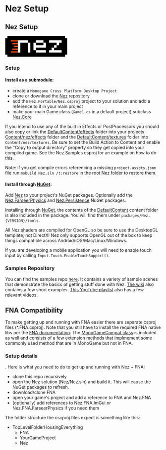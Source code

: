 # Nez Setup

## Nez Setup

![Nez framework](.gitbook/assets/nez-logo-black.png)

### Setup

#### Install as a submodule:

* create a `Monogame Cross Platform Desktop Project`
* clone or download the [Nez](https://github.com/prime31/Nez) repository
* add the `Nez.Portable/Nez.csproj` project to your solution and add a reference to it in your main project
* make your main Game class \(`Game1.cs` in a default project\) subclass [Nez.Core](https://github.com/prime31/Nez/blob/master/Nez.Portable/Core.cs)

If you intend to use any of the built in Effects or PostProcessors you should also copy or link the [DefaultContent/effects](https://github.com/prime31/Nez/tree/master/DefaultContent) folder into your projects [Content/nez/effects](https://github.com/prime31/Nez/tree/master/DefaultContent/effects) folder and the [DefaultContent/textures](https://github.com/prime31/Nez/tree/master/DefaultContent/textures) folder into `Content/nez/textures`. Be sure to set the Build Action to Content and enable the "Copy to output directory" property so they get copied into your compiled game. See the Nez.Samples csproj for an example on how to do this.

Note: if you get compile errors referencing a missing `project.assets.json` file run `msbuild Nez.sln /t:restore` in the root Nez folder to restore them.

#### Install through [NuGet](https://www.nuget.org/):

Add [Nez](https://www.nuget.org/packages/Nez/) to your project's NuGet packages. Optionally add the [Nez.FarseerPhysics](https://github.com/prime31/Nez/tree/master/Nez.FarseerPhysics) and [Nez.Persistence](https://github.com/prime31/Nez/tree/master/Nez.Persistence) NuGet packages.

Installing through [NuGet](https://www.nuget.org/), the contents of the [DefaultContent](https://github.com/prime31/Nez/tree/master/DefaultContent) content folder is also included in the package. You will find them under `packages/Nez.{VERSION}/tools`.

All Nez shaders are compiled for OpenGL so be sure to use the DesktopGL template, not DirectX! Nez only supports OpenGL out of the box to keep things compatible across Android/iOS/Mac/Linux/Windows.

If you are developing a mobile application you will need to enable touch input by calling `Input.Touch.EnableTouchSupport()`.

### Samples Repository

You can find the samples repo [here](https://github.com/prime31/Nez-Samples). It contains a variety of sample scenes that demonstrate the basics of getting stuff done with Nez. [The wiki](https://github.com/prime31/Nez/wiki) also contains a few short examples. [This YouTube playlist](https://www.youtube.com/playlist?list=PLb8LPjN5zpx0ZerxdoVarLKlWJ1_-YD9M) also has a few relevant videos.

## FNA Compatibility

To make getting up and running with FNA easier there are separate csproj files \(\*.FNA.csproj\). Note that you still have to install the required FNA native libs per the [FNA documentation](https://github.com/FNA-XNA/FNA/wiki/1:-Download-and-Update-FNA). The [MonoGameCompat class](https://github.com/prime31/Nez/blob/62bbcca5e346413cacc2c3f9e765e11ead568de5/Nez-PCL/Utils/MonoGameCompat.cs) is included as well and consists of a few extension methods that implmement some commonly used method that are in MonoGame but not in FNA.

### Setup details

. Here is what you need to do to get up and running with Nez + FNA:

* clone this repo recursively
* open the Nez solution \(Nez/Nez.sln\) and build it. This will cause the NuGet packages to refresh.
* download/clone FNA
* open your game's project and add a reference to FNA and Nez.FNA
* \(optionally\) add references to Nez.FNA.ImGui or Nez.FNA.FarseerPhysics if you need them

The folder structure the cscproj files expect is something like this:

* TopLevelFolderHousingEverything
  * FNA
  * YourGameProject
  * Nez

